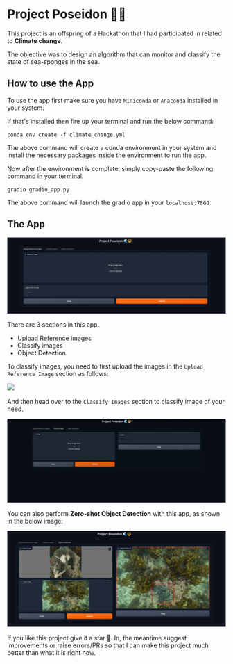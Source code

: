 # Project Poseidon 🌊🔱


This project is an offspring of a Hackathon that I had participated in related to **Climate change**.

The objective was to design an algorithm that can monitor and classify the state of sea-sponges in the sea. 

## How to use the App

To use the app first make sure you have `Miniconda` or `Anaconda` installed in your system. 

If that's installed then fire up your terminal and run the below command:

```{bash}
conda env create -f climate_change.yml
```

The above command will create a conda environment in your system and install the necessary packages inside the environment to run the app.

Now after the environment is complete, simply copy-paste the following command in your terminal:

```{bash}
gradio gradio_app.py
```

The above command will launch the gradio app in your `localhost:7860`

## The App

![](media/app.png)

There are 3 sections in this app. 

* Upload Reference images
* Classify images
* Object Detection

To classify images, you need to first upload the images in the `Upload Reference Image` section as follows:

![](media/upload_ref.gif)

And then head over to the `Classify Images` section to classify image of your need.

![](media/classify.gif)

You can also perform **Zero-shot Object Detection** with this app, as shown in the below image:

![](media/object_detection.png)

If you like this project give it a star 🌟. In, the meantime suggest improvements or raise errors/PRs so that I can make this project much better than what it is right now.



